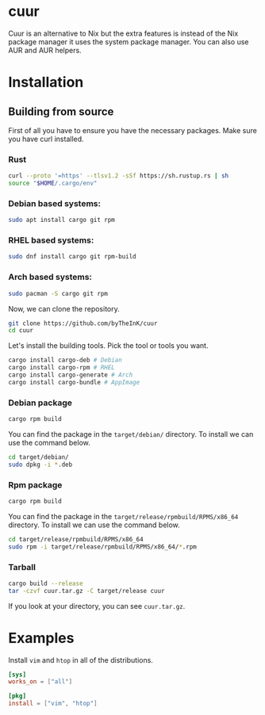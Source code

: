 # cuur
Cuur is an alternative to Nix but the extra features is instead of the Nix package manager it uses the system package manager. You can also use AUR and AUR helpers.

# Installation

## Building from source
First of all you have to ensure you have the necessary packages. Make sure you have curl installed.

### Rust
```bash
curl --proto '=https' --tlsv1.2 -sSf https://sh.rustup.rs | sh
source "$HOME/.cargo/env"
```

### Debian based systems:
```bash
sudo apt install cargo git rpm
```

### RHEL based systems:
```bash
sudo dnf install cargo git rpm-build
```

### Arch based systems:
```bash
sudo pacman -S cargo git rpm
```

Now, we can clone the repository.
```bash
git clone https://github.com/byTheInK/cuur
cd cuur
```

Let's install the building tools. Pick the tool or tools you want.
```bash
cargo install cargo-deb # Debian
cargo install cargo-rpm # RHEL
cargo install cargo-generate # Arch
cargo install cargo-bundle # AppImage
```

### Debian package
```bash
cargo rpm build
```
You can find the package in the `target/debian/` directory. To install we can use the command below.

```bash
cd target/debian/
sudo dpkg -i *.deb
```

### Rpm package
```bash
cargo rpm build
```
You can find the package in the `target/release/rpmbuild/RPMS/x86_64` directory. To install we can use the command below.

```bash
cd target/release/rpmbuild/RPMS/x86_64
sudo rpm -i target/release/rpmbuild/RPMS/x86_64/*.rpm
```

### Tarball
```bash
cargo build --release
tar -czvf cuur.tar.gz -C target/release cuur
```
If you look at your directory, you can see `cuur.tar.gz`.

# Examples

Install `vim` and `htop` in all of the distributions.
```toml
[sys]
works_on = ["all"]

[pkg]
install = ["vim", "htop"]
```
